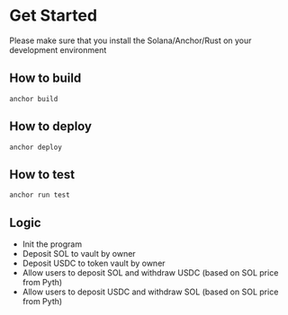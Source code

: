 # Get Started

Please make sure that you install the Solana/Anchor/Rust on your development environment

## How to build

    anchor build

## How to deploy

    anchor deploy

## How to test

    anchor run test

## Logic

- Init the program
- Deposit SOL to vault by owner
- Deposit USDC to token vault by owner
- Allow users to deposit SOL and withdraw USDC (based on SOL price from Pyth)
- Allow users to deposit USDC and withdraw SOL (based on SOL price from Pyth)
